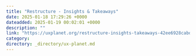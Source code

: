 ```yaml
---
title: "Restructure - Insights & Takeaways"
date: 2025-01-18 17:29:26 +0000
dateadded: 2025-01-19 00:02:01 +0000
description: ""
link: "https://uxplanet.org/restructure-insights-takeaways-42ee6928cabd?source=rss----819cc2aaeee0---4"
category:
directory: _directory/ux-planet.md
---
```

